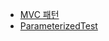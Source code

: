 - [MVC 패턴](https://heesangstudynote.tistory.com/108)
- [ParameterizedTest](https://gmlwjd9405.github.io/2019/11/27/junit5-guide-parameterized-test.html)
